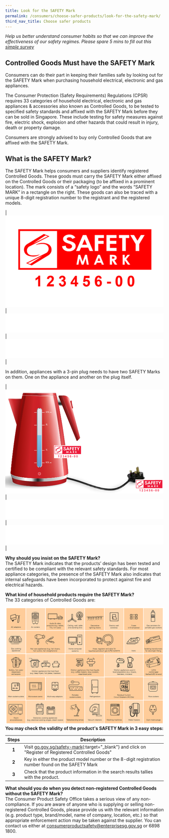 ```yaml
---
title: Look for the SAFETY Mark
permalink: /consumers/choose-safer-products/look-for-the-safety-mark/
third_nav_title: Choose safer products
---
```

*Help us better understand consumer habits so that we can improve the effectiveness of our safety regimes. Please spare 5 mins to fill out this [simple survey](https://form.gov.sg/63a160c3cf15ee00129a4ab4)*
	
## Controlled Goods Must have the SAFETY Mark
Consumers can do their part in keeping their families safe by looking out for the SAFETY Mark when purchasing household electrical, electronic and gas appliances.

The Consumer Protection (Safety Requirements) Regulations (CPSR) requires 33 categories of household electrical, electronic and gas appliances & accessories also known as Controlled Goods, to be tested to specified safety standards and affixed with the SAFETY Mark before they can be sold in Singapore. These include testing for safety measures against fire, electric shock, explosion and other hazards that could result in injury, death or property damage.

Consumers are strongly advised to buy only Controlled Goods that are affixed with the SAFETY Mark.

## What is the SAFETY Mark?
The SAFETY Mark helps consumers and suppliers identify registered Controlled Goods. These goods must carry the SAFETY Mark either affixed on the Controlled Goods or their packaging (to be affixed in a prominent location). The mark consists of a “safety logo” and the words “SAFETY MARK” in a rectangle on the right. These goods can also be traced with a unique 8-digit registration number to the registrant and the registered models.

|![safety mark](/images/about-us/safety-mark.jpg)|![blank](/images/consumers/blank.png)|![blank](/images/consumers/blank.png)|

In addition, appliances with a 3-pin plug needs to have two SAFETY Marks on them. One on the appliance and another on the plug itself.

|![appliance with 3 pins](/images/consumers/choose-safer-products/about-the-safety-mark/appliance-with-3pins.png)|![blank](/images/consumers/blank.png)|![blank](/images/consumers/blank.png)|

**Why should you insist on the SAFETY Mark?**<br>
The SAFETY Mark indicates that the products’ design has been tested and certified to be compliant with the relevant safety standards. For most appliance categories, the presence of the SAFETY Mark also indicates that internal safeguards have been incorporated to protect against fire and electrical hazards.

**What kind of household products require the SAFETY Mark?**<br>
The 33 categories of Controlled Goods are:

![33 categories of Controlled Goods](/images/about-us/33-categories-controlled-goods/33-cgs-updated.jpg)<br>
**You may check the validity of the product's SAFETY Mark in 3 easy steps:**

|Steps|Description|
|:---:|----|
| **1**| Visit [go.gov.sg/safety-mark](https://www.go.gov.sg/safety-mark){:target="_blank"} and click on "Register of Registered Controlled Goods"                                  
| **2**| Key in either the product model number or the 8-digit registration number found on the SAFETY Mark                                                    
| **3**| Check that the product information in the search results tallies with the product. 

**What should you do when you detect non-registered Controlled Goods without the SAFETY Mark?**<br>
The Consumer Product Safety Office takes a serious view of any non-compliance. If you are aware of anyone who is supplying or selling non-registered Controlled Goods, please provide us with the relevant information (e.g. product type, brand/model, name of company, location, etc.) so that appropriate enforcement action may be taken against the supplier. You can contact us either at <consumerproductsafety@enterprisesg.gov.sg> or 6898 1800.